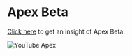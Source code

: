 # Apex Beta

[Click here](https://www.youtube.com/watch?v=0r3VCs_YAUA&t) to get an insight of Apex Beta.

![YouTube Apex](https://github.com/jdiazchao/apex_beta/assets/62402619/a65d33ae-39b6-48d3-ad6e-705a2cecf964)
